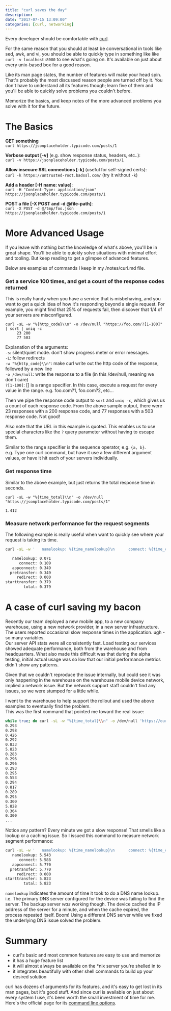 ```yaml
---
title: "curl saves the day"
description:
date: "2017-07-15 13:09:00"
categories: [curl, networking]
---
```


Every developer should be comfortable with [curl](https://curl.haxx.se).    

For the same reason that you should at least be conversational in tools like sed, awk, and vi, you should be able to quickly type in something like
like `curl -v localhost:8080` to see what's going on.  It's available on just about every unix-based box for a good reason.  

Like its man page states, the number of features will make your head spin.  That's probably the most discussed reason people are turned off by it.
You don't have to understand all its features though; learn five of them and you'll be able to quickly solve problems you couldn't before.  
 
Memorize the basics, and keep notes of the more advanced problems you solve with it for the future. 

# The Basics

**GET something**  
`curl https://jsonplaceholder.typicode.com/posts/1`

**Verbose output [-v]** (e.g. show response status, headers, etc..):  
`curl -v https://jsonplaceholder.typicode.com/posts/1`

**Allow insecure SSL connections [-k]** (useful for self-signed certs):  
`curl -k https://untrusted-root.badssl.com/` (try it without `-k`)

**Add a header [-H name: value]**:  
`curl -H "Content-Type: application/json" https://jsonplaceholder.typicode.com/posts/1`

**POST a file [-X POST and -d @file-path]**:  
`curl -X POST -d @/tmp/foo.json https://jsonplaceholder.typicode.com/posts/1`

# More Advanced Usage

If you leave with nothing but the knowledge of what's above, you'll be in great shape.
You'll be able to quickly solve situations with minimal effort and tooling.  But keep reading to get a glimpse of advanced features.   
  
Below are examples of commands I keep in my /notes/curl.md file.

### Get a service 100 times, and get a count of the response codes returned
This is really handy when you have a service that is misbehaving, and you want to get a quick idea of how it's responding beyond a single request.
For example, you might find that 25% of requests fail, then discover that 1/4 of your servers are misconfigured.
```
curl -sL -w "%{http_code}\\n" -o /dev/null "https://foo.com/?[1-100]" | sort | uniq -c
     23 200
     77 503
```
Explanation of the arguments:  
`-s`: silent/quiet mode.  don't show progress meter or error messages.  
`-L`: follow redirects   
`-w "%{http_code}\\n"`: make curl write out the http code of the response, followed by a new line   
`-o /dev/null`: write the response to a file (in this /dev/null, meaning we don't care)  
`?[1-100]`: [] is a range specifier.  In this case, execute a request for every value in the range.  e.g. foo.com?1, foo.com?2, etc...  
    
Then we pipe the response code output to `sort` and `uniq -c`, which gives us a count of each response code.
From the above sample output, there were 23 responses with a 200 response code, and 77 responses with a 503 response code.  Not good!  

Also note that the URL in this example is quoted.  This enables us to use special characters like the `?` query parameter without having to escape them.
 
Similar to the range specifier is the sequence operator, e.g. `{a, b}`.  
e.g. Type one curl command, but have it use a few different argument values, or have it hit each of your servers individually. 

### Get response time
Similar to the above example, but just returns the total response time in seconds.  
```
curl -sL -w "%{time_total}\\n" -o /dev/null "https://jsonplaceholder.typicode.com/posts/1"

1.412
```

 
### Measure network performance for the request segments
The following example is really useful when want to quickly see where your request is taking its time.  
```bash
curl -sL -w '   namelookup: %{time_namelookup}\n      connect: %{time_connect}\n   appconnect: %{time_appconnect}\n  pretransfer: %{time_pretransfer}\n     redirect: %{time_redirect}\nstarttransfer: %{time_starttransfer}\n        total: %{time_total}\n\n' -o /dev/null "https://jsonplaceholder.typicode.com/posts/1"

   namelookup: 0.071
      connect: 0.109
   appconnect: 0.349
  pretransfer: 0.349
     redirect: 0.000
starttransfer: 0.379
        total: 0.379
```

# A case of curl saving my bacon
Recently our team deployed a new mobile app, to a new company warehouse, using a new network provider, in a new server infrastructure.  
The users reported occasional slow response times in the application. ugh - so many variables.  
Our server API stats were all consistently fast.  Load testing our services showed adequate performance, both from the warehouse and from headquarters.
What also made this difficult was that during the alpha testing, initial actual usage was so low that our initial performance metrics didn't show any patterns. 

Given that we couldn't reproduce the issue internally, but could see it was only happening in the warehouse on the warehouse mobile device network, implied a network issue.
But the network support staff couldn't find any issues, so we were stumped for a little while.   

I went to the warehouse to help support the rollout and used the above examples to eventually find the problem.  
This was the first command that pointed me toward the real issue:
```bash
while true; do curl -sL -w "%{time_total}\\n" -o /dev/null 'https://oursite.com/health'; sleep 5; done
0.293
0.298
0.426
0.292
0.833
5.823
0.283
0.296
0.296
0.293
0.295
0.553
0.294
0.817
0.289
0.295
0.300
5.828
0.364
0.300
...
```

Notice any pattern?  Every minute we got a slow response!  That smells like a lookup or a caching issue.
So I issued this command to measure network segment performance: 
```bash
curl -sL -w '   namelookup: %{time_namelookup}\n      connect: %{time_connect}\n   appconnect: %{time_appconnect}\n  pretransfer: %{time_pretransfer}\n     redirect: %{time_redirect}\nstarttransfer: %{time_starttransfer}\n        total: %{time_total}\n\n' -o /dev/null "https://oursite.com/health"
   namelookup: 5.543
      connect: 5.588
   appconnect: 5.770
  pretransfer: 5.770
     redirect: 0.000
starttransfer: 5.823
        total: 5.823
```

`namelookup` indicates the amount of time it took to do a DNS name lookup.  i.e. The primary DNS server configured for the device was failing to find the server.
The backup server *was* working though.  The device cached the IP address of the server for a minute, and when the cache expired, the process repeated itself. 
Boom!  Using a different DNS server while we fixed the underlying DNS issue solved the problem.  

# Summary
- curl's basic and most common features are easy to use and memorize
- it has a huge feature list
- it will almost always be available on the *nix server you're shelled in to
- it integrates beautifully with other shell commands to build up your desired solution  
  
curl has dozens of arguments for its features, and it's easy to get lost in its man pages, but it's good stuff. 
And since curl is available on just about every system I use, it's been worth the small investment of time for me.
Here's the official page for its [command line options](https://ec.haxx.se/cmdline-options.html). 


